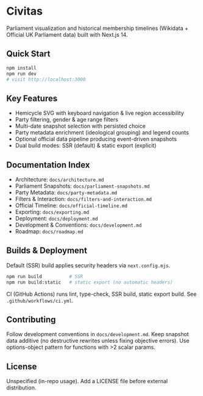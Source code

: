 # Civitas

Parliament visualization and historical membership timelines (Wikidata + Official UK Parliament data) built with
Next.js 14.

## Quick Start

```bash
npm install
npm run dev
# visit http://localhost:3000
```

## Key Features

- Hemicycle SVG with keyboard navigation & live region accessibility
- Party filtering, gender & age range filters
- Multi-date snapshot selection with persisted choice
- Party metadata enrichment (ideological grouping) and legend counts
- Optional official data pipeline producing event-driven snapshots
- Dual build modes: SSR (default) & static export (explicit)

## Documentation Index

- Architecture: `docs/architecture.md`
- Parliament Snapshots: `docs/parliament-snapshots.md`
- Party Metadata: `docs/party-metadata.md`
- Filters & Interaction: `docs/filters-and-interaction.md`
- Official Timeline: `docs/official-timeline.md`
- Exporting: `docs/exporting.md`
- Deployment: `docs/deployment.md`
- Development & Conventions: `docs/development.md`
- Roadmap: `docs/roadmap.md`

## Builds & Deployment

Default (SSR) build applies security headers via `next.config.mjs`.

```bash
npm run build          # SSR
npm run build:static   # static export (no automatic headers)
```

CI (GitHub Actions) runs lint, type-check, SSR build, static export build. See `.github/workflows/ci.yml`.

## Contributing

Follow development conventions in `docs/development.md`. Keep snapshot data additive (no destructive rewrites unless
fixing objective errors). Use options-object pattern for functions with >2 scalar params.

## License

Unspecified (in-repo usage). Add a LICENSE file before external distribution.
